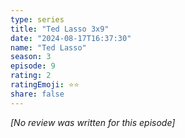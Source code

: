```yaml
---
type: series
title: "Ted Lasso 3x9"
date: "2024-08-17T16:37:30"
name: "Ted Lasso"
season: 3
episode: 9
rating: 2
ratingEmoji: ⭐️⭐️
share: false
---
```


_[No review was written for this episode]_
